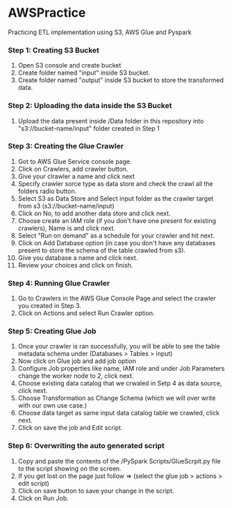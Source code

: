 # AWSPractice
Practicing ETL implementation using S3, AWS Glue and Pyspark

### Step 1: Creating S3 Bucket
1. Open S3 console and create bucket
2. Create folder named "input" inside S3 bucket.
3. Create folder named "output" inside S3 bucket to store the transformed data.

### Step 2: Uploading the data inside the S3 Bucket
1. Upload the data present inside /Data folder in this repository into "s3://bucket-name/input" folder created in Step 1

### Step 3: Creating the Glue Crawler
1. Got to AWS Glue Service console page.
2. Click on Crawlers, add crawler button.
3. Give your clrawler a name and click next
4. Specify crawler sorce type as data store and check the crawl all the folders radio button.
5. Select S3 as Data Store and Select input folder as the crawler target from s3 (s3://bucket-name/input)
6. Click on No, to add another data store and click next.
7. Choose create an IAM role (if you don't have one present for existing crawlers), Name is and click next.
8. Select "Run on demand" as a schedule for your crawler and hit next.
9. Click on Add Database option (in case you don't have any databases present to store the schema of the table crawled from s3).
10. Give you database a name and click next.
11. Review your choices and click on finish.

### Step 4: Running Glue Crawler
1. Go to Crawlers in the AWS Glue Console Page and select the crawler you created in Step 3.
2. Click on Actions and select Run Crawler option.

### Step 5: Creating Glue Job
1. Once your crawler is ran successfully, you will be able to see the table metadata schema under (Databases > Tables > input)
2. Now click on Glue job and add job option
3. Configure Job properties like name, IAM role and under Job Parameters change the worker node to 2, click next.
4. Choose existing data catalog that we crwaled in Setp 4 as data source, click next.
5. Choose Transformation as Change Schema (which we will over write with our own use case.)
6. Choose data target as same input data catalog table we crawled, click next.
7. Click on save the job and Edit script.

### Step 6: Overwriting the auto generated script
1. Copy and paste the contents of the /PySpark Scripts/GlueScrpit.py file to the script showing on the screen.
2. If you get lost on the page just follow => (select the glue job > actions > edit script)
3. Click on save button to save your change in the script.
4. Click on Run Job.
